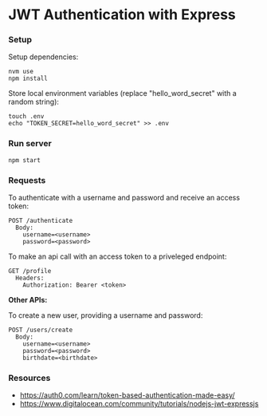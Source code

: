# JWT Authentication with Express

### Setup
Setup dependencies:
```
nvm use
npm install
```

Store local environment variables (replace "hello_word_secret" with a random string):
```
touch .env
echo "TOKEN_SECRET=hello_word_secret" >> .env
```

### Run server
```
npm start
```

### Requests
To authenticate with a username and password and receive an access token:
```
POST /authenticate
  Body:
    username=<username>
    password=<password>
```

To make an api call with an access token to a priveleged endpoint:
```
GET /profile
  Headers:
    Authorization: Bearer <token>
```

**Other APIs:**

To create a new user, providing a username and password:
```
POST /users/create
  Body:
    username=<username>
    password=<password>
    birthdate=<birthdate>
```

### Resources
- https://auth0.com/learn/token-based-authentication-made-easy/
- https://www.digitalocean.com/community/tutorials/nodejs-jwt-expressjs

